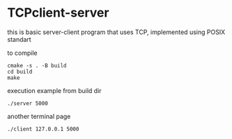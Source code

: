 # TCPclient-server
this is basic server-client program that uses TCP, implemented using POSIX standart


to compile
  ```
  cmake -s . -B build
  cd build
  make
  ```
  
  execution example from build dir
   ```
   ./server 5000
   ```
   another terminal page
   ```
   ./client 127.0.0.1 5000
   ```
